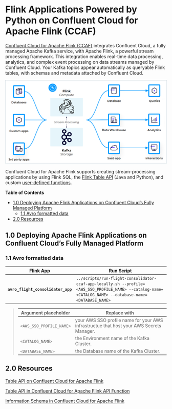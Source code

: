 # Flink Applications Powered by Python on Confluent Cloud for Apache Flink (CCAF)
[Confluent Cloud for Apache Flink (CCAF)](https://docs.confluent.io/cloud/current/flink/overview.html) integrates Confluent Cloud, a fully managed Apache Kafka service, with Apache Flink, a powerful stream processing framework. This integration enables real-time data processing, analytics, and complex event processing on data streams managed by Confluent Cloud.  Your Kafka topics appear automatically as queryable Flink tables, with schemas and metadata attached by Confluent Cloud.

![flink-kafka-ecosystem](../.blog/images/flink-kafka-ecosystem.png)

Confluent Cloud for Apache Flink supports creating stream-processing applications by using Flink SQL, the [Flink Table API](https://docs.confluent.io/cloud/current/flink/reference/table-api.html#flink-table-api) (Java and Python), and custom [user-defined functions](https://docs.confluent.io/cloud/current/flink/concepts/user-defined-functions.html#flink-sql-udfs).

**Table of Contents**

<!-- toc -->
+ [1.0 Deploying Apache Flink Applications on Confluent Cloud’s Fully Managed Platform](#10-deploying-apache-flink-applications-on-confluent-clouds-fully-managed-platform)
  * [1.1 Avro formatted data](#11-avro-formatted-data)
+ [2.0 Resources](#20-resources)
<!-- tocstop -->


## 1.0 Deploying Apache Flink Applications on Confluent Cloud’s Fully Managed Platform

### 1.1 Avro formatted data
Flink App|Run Script
-|-
**`avro_flight_consolidator_app`**|`../scripts/run-flight-consolidator-ccaf-app-locally.sh --profile=<AWS_SSO_PROFILE_NAME> --catalog-name=<CATALOG_NAME> --database-name=<DATABASE_NAME>`

> Argument placeholder|Replace with
> -|-
> `<AWS_SSO_PROFILE_NAME>`|your AWS SSO profile name for your AWS infrastructue that host your AWS Secrets Manager.
> `<CATALOG_NAME>`|the Environment name of the Kafka Cluster.
> `<DATABASE_NAME>`|the Database name of the Kafka Cluster.

## 2.0 Resources
[Table API on Confluent Cloud for Apache Flink](https://docs.confluent.io/cloud/current/flink/reference/table-api.html#table-api-on-af-long)

[Table API in Confluent Cloud for Apache Flink API Function](https://docs.confluent.io/cloud/current/flink/reference/functions/table-api-functions.html#flink-table-api-functions)

[Information Schema in Confluent Cloud for Apache Flink](https://docs.confluent.io/cloud/current/flink/reference/flink-sql-information-schema.html)
